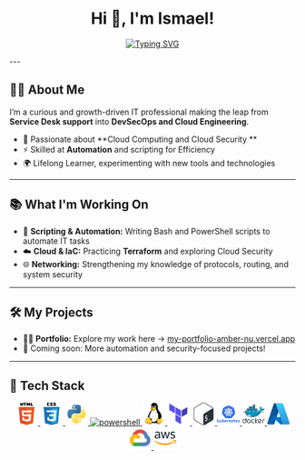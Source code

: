 <h1 align="center">Hi 👋, I'm Ismael!</h1>

<p align="center">
  <a href="https://git.io/typing-svg">
    <img src="https://readme-typing-svg.demolab.com?font=Fira+Code&weight=500&size=22&pause=1000&color=00F724&center=true&vCenter=true&width=800&lines=From+Service+Desk+to+DevSecOps;Building+Automation+with+Bash+%26+PowerShell;Cloud+Security+%26+Monitoring;Always+Learning+%26+Problem-Solving" alt="Typing SVG" />
  </a>
</p>
---

## 👨‍💻 About Me  
I’m a curious and growth-driven IT professional making the leap from **Service Desk support** into **DevSecOps and Cloud Engineering**.  
- 🔐 Passionate about **Cloud Computing and Cloud Security **  
- ⚡ Skilled at **Automation** and scripting for Efficiency  
- 🌍 Lifelong Learner, experimenting with new tools and technologies  

---

## 📚 What I'm Working On  
- 🌱 **Scripting & Automation:** Writing Bash and PowerShell scripts to automate IT tasks
- ☁️ **Cloud & IaC:** Practicing **Terraform** and exploring Cloud Security
- 🌐 **Networking:** Strengthening my knowledge of protocols, routing, and system security  

---

## 🛠️ My Projects  
- 👨‍💻 **Portfolio:** Explore my work here → [my-portfolio-amber-nu.vercel.app](https://my-portfolio-amber-nu.vercel.app/)  
- 📂 Coming soon: More automation and security-focused projects!  

---

## 🧰 Tech Stack  
<p align="center">
  <!-- HTML -->
  <a href="https://www.w3.org/html/" target="_blank" rel="noreferrer"> 
    <img src="https://raw.githubusercontent.com/devicons/devicon/master/icons/html5/html5-original-wordmark.svg" alt="html5" width="40" height="40"/> 
  </a>
  <!-- CSS -->
  <a href="https://www.w3schools.com/css/" target="_blank" rel="noreferrer"> 
    <img src="https://raw.githubusercontent.com/devicons/devicon/master/icons/css3/css3-original-wordmark.svg" alt="css3" width="40" height="40"/> 
  </a>
  <!-- Python -->
  <a href="https://www.python.org" target="_blank" rel="noreferrer"> 
    <img src="https://raw.githubusercontent.com/devicons/devicon/master/icons/python/python-original.svg" alt="python" width="40" height="40"/> 
  </a>
  <!-- PowerShell -->
  <a href="https://learn.microsoft.com/en-us/powershell/" target="_blank" rel="noreferrer"> 
    <img src="https://cdn.jsdelivr.net/gh/devicons/devicon/icons/powershell/powershell-original.svg" alt="powershell" width="40" height="40"/> 
  </a>
  <!-- Linux -->
  <a href="https://www.linux.org/" target="_blank" rel="noreferrer"> 
    <img src="https://raw.githubusercontent.com/devicons/devicon/master/icons/linux/linux-original.svg" alt="linux" width="40" height="40"/> 
  </a>
  <!-- Terraform -->
  <a href="https://www.terraform.io/" target="_blank" rel="noreferrer"> 
    <img src="https://raw.githubusercontent.com/devicons/devicon/master/icons/terraform/terraform-original.svg" alt="terraform" width="40" height="40"/> 
  </a>
  <!-- Shell -->
  <a href="https://www.gnu.org/software/bash/" target="_blank" rel="noreferrer"> 
    <img src="https://raw.githubusercontent.com/devicons/devicon/master/icons/bash/bash-original.svg" alt="bash" width="40" height="40"/> 
  </a>
  <!-- Kubernetes -->
  <a href="https://kubernetes.io/" target="_blank" rel="noreferrer"> 
    <img src="https://raw.githubusercontent.com/devicons/devicon/master/icons/kubernetes/kubernetes-plain-wordmark.svg" alt="kubernetes" width="40" height="40"/> 
  </a>
  <!-- Docker -->
  <a href="https://www.docker.com/" target="_blank" rel="noreferrer"> 
    <img src="https://raw.githubusercontent.com/devicons/devicon/master/icons/docker/docker-original-wordmark.svg" alt="docker" width="40" height="40"/> 
  </a>
  <!-- Azure -->
  <a href="https://azure.microsoft.com/" target="_blank" rel="noreferrer"> 
    <img src="https://raw.githubusercontent.com/devicons/devicon/master/icons/azure/azure-original.svg" alt="azure" width="40" height="40"/> 
  </a>
  <!-- Google Cloud -->
  <a href="https://cloud.google.com/" target="_blank" rel="noreferrer"> 
    <img src="https://raw.githubusercontent.com/devicons/devicon/master/icons/googlecloud/googlecloud-original.svg" alt="google cloud" width="40" height="40"/> 
  </a>
  <!-- AWS -->
  <a href="https://aws.amazon.com/" target="_blank" rel="noreferrer"> 
    <img src="https://raw.githubusercontent.com/devicons/devicon/master/icons/amazonwebservices/amazonwebservices-original-wordmark.svg" alt="aws" width="40" height="40"/> 
  </a>
</p>
